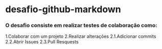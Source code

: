 # desafio-github-markdown

### O desafio consiste em realizar testes de colaboração como:

1.Colaborar com um projeto
2.Realizar alterações
    2.1.Adicionar commits
    2.2.Abrir Issues
    2.3.Pull Resquests

    
